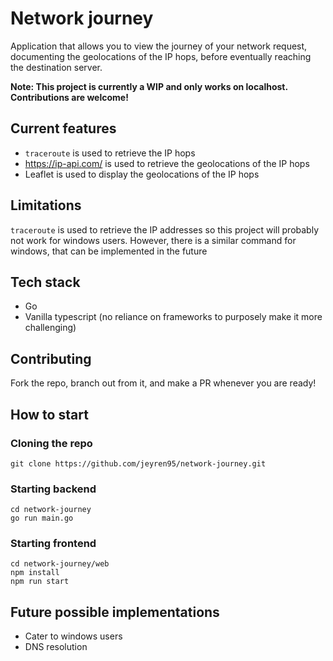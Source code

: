# Network journey

Application that allows you to view the journey of your network request, documenting the geolocations of the IP hops, before eventually reaching the destination server.

<b>Note: This project is currently a WIP and only works on localhost. Contributions are welcome!</b>

## Current features

- `traceroute` is used to retrieve the IP hops
- https://ip-api.com/ is used to retrieve the geolocations of the IP hops
- Leaflet is used to display the geolocations of the IP hops

## Limitations

`traceroute` is used to retrieve the IP addresses so this project will probably not work for windows users. However, there is a similar command for windows, that can be implemented in the future

## Tech stack

- Go
- Vanilla typescript (no reliance on frameworks to purposely make it more challenging)

## Contributing
Fork the repo, branch out from it, and make a PR whenever you are ready!

## How to start

### Cloning the repo

```
git clone https://github.com/jeyren95/network-journey.git
```

### Starting backend

```
cd network-journey
go run main.go
```

### Starting frontend

```
cd network-journey/web
npm install
npm run start
```

## Future possible implementations
- Cater to windows users
- DNS resolution
